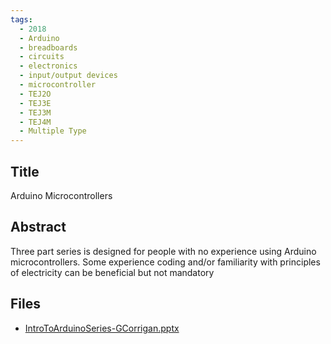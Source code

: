```yaml
---
tags:
  - 2018
  - Arduino
  - breadboards
  - circuits
  - electronics
  - input/output devices
  - microcontroller
  - TEJ2O
  - TEJ3E
  - TEJ3M
  - TEJ4M
  - Multiple Type
---
```

    
## Title

Arduino Microcontrollers

## Abstract

Three part series is designed for people with no experience using Arduino microcontrollers. Some experience coding and/or familiarity with principles of electricity can be beneficial but not mandatory

## Files

- [IntroToArduinoSeries-GCorrigan.pptx](https://www.russellgordon.ca/acse/cemc-cse-resources/resources/2018/Gerald_Corrigan/IntroToArduinoSeries-GCorrigan.pptx)
